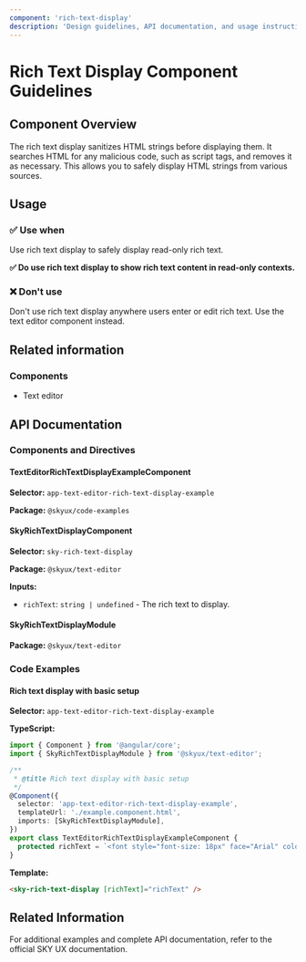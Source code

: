 ```yaml
---
component: 'rich-text-display'
description: 'Design guidelines, API documentation, and usage instructions for the rich-text-display component extracted from SKY UX documentation.'
---
```


# Rich Text Display Component Guidelines

## Component Overview
The rich text display sanitizes HTML strings before displaying them. It searches HTML for any malicious code, such as script tags, and removes it as necessary. This allows you to safely display HTML strings from various sources.

## Usage

### ✅ Use when

Use rich text display to safely display read-only rich text.

**✅ Do use rich text display to show rich text content in read-only contexts.**

### ❌ Don't use

Don't use rich text display anywhere users enter or edit rich text. Use the text editor component instead.

## Related information

### Components

- Text editor

## API Documentation

### Components and Directives

#### TextEditorRichTextDisplayExampleComponent

**Selector:** `app-text-editor-rich-text-display-example`

**Package:** `@skyux/code-examples`

#### SkyRichTextDisplayComponent

**Selector:** `sky-rich-text-display`

**Package:** `@skyux/text-editor`

**Inputs:**

- `richText`: `string | undefined` - The rich text to display.

#### SkyRichTextDisplayModule

**Package:** `@skyux/text-editor`

### Code Examples

#### Rich text display with basic setup

**Selector:** `app-text-editor-rich-text-display-example`

**TypeScript:**

```typescript
import { Component } from '@angular/core';
import { SkyRichTextDisplayModule } from '@skyux/text-editor';

/**
 * @title Rich text display with basic setup
 */
@Component({
  selector: 'app-text-editor-rich-text-display-example',
  templateUrl: './example.component.html',
  imports: [SkyRichTextDisplayModule],
})
export class TextEditorRichTextDisplayExampleComponent {
  protected richText = `<font style="font-size: 18px" face="Arial" color="#a25353"><b>Exclusively committed to your impact</b></font><p>Since day one, Blackbaud has been 100% focused on driving impact for social good organizations.</p><p>We equip change agents with <b>cloud software</b>, <i>services</i>, <u>expertise</u>, and <font color="#a25353">data intelligence</font> designed with unmatched insight and supported with unparalleled commitment. Every day, our <b>customers</b> achieve unmatched impact as they advance their missions.</p><ul><li><a href="#">Build a better world</a></li><li><a href="#">Explore our solutions</a></li></ul>`;
}

```

**Template:**

```html
<sky-rich-text-display [richText]="richText" />

```

## Related Information

For additional examples and complete API documentation, refer to the official SKY UX documentation.